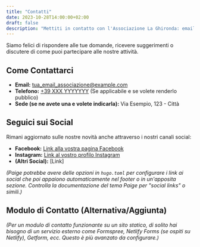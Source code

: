 ```yaml
---
title: "Contatti"
date: 2023-10-28T14:00:00+02:00
draft: false
description: "Mettiti in contatto con l'Associazione La Ghironda: email, telefono, e social media."
---
```


Siamo felici di rispondere alle tue domande, ricevere suggerimenti o discutere di come puoi partecipare alle nostre attività.

## Come Contattarci

*   **Email:** [tua_email_associazione@example.com](mailto:tua_email_associazione@example.com)
*   **Telefono:** [+39 XXX YYYYYYY](tel:+39XXXYYYYYYY) (Se applicabile e se volete renderlo pubblico)
*   **Sede (se ne avete una e volete indicarla):** Via Esempio, 123 - Città

## Seguici sui Social
Rimani aggiornato sulle nostre novità anche attraverso i nostri canali social:
*   **Facebook:** [Link alla vostra pagina Facebook](https://facebook.com/vostra_pagina)
*   **Instagram:** [Link al vostro profilo Instagram](https://instagram.com/vostro_profilo)
*   **(Altri Social):** [Link]

*(Paige potrebbe avere delle opzioni in `hugo.toml` per configurare i link ai social che poi appaiono automaticamente nel footer o in un'apposita sezione. Controlla la documentazione del tema Paige per "social links" o simili.)*

## Modulo di Contatto (Alternativa/Aggiunta)
*(Per un modulo di contatto funzionante su un sito statico, di solito hai bisogno di un servizio esterno come Formspree, Netlify Forms (se ospiti su Netlify), Getform, ecc. Questo è più avanzato da configurare.)*

<!-- Esempio placeholder se volessi integrare un form in futuro:
<form action="[IL_TUO_ENDPOINT_FORMSPREE]" method="POST">
    <label>La tua email: <input type="email" name="email"></label>
    <label>Il tuo messaggio: <textarea name="message"></textarea></label>
    <button type="submit">Invia</button>
</form>
-->